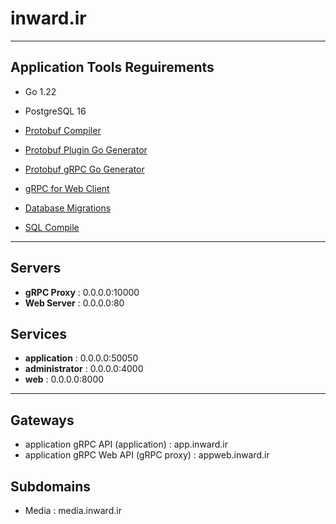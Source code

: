 inward.ir
=========

--------------------------------------------------------------------------------

## Application Tools Reguirements

- Go 1.22
- PostgreSQL 16

- [Protobuf Compiler](https://github.com/protocolbuffers/protobuf)
- [Protobuf Plugin Go Generator](google.golang.org/protobuf/cmd/protoc-gen-go)
- [Protobuf gRPC Go Generator](google.golang.org/grpc/cmd/protoc-gen-go-grpc)
- [gRPC for Web Client](https://github.com/grpc/grpc-web)
- [Database Migrations](https://github.com/golang-migrate/migrate)
- [SQL Compile](https://github.com/kyleconroy/sqlc)

--------------------------------------------------------------------------------

## Servers

- **gRPC Proxy**  : 0.0.0.0:10000
- **Web Server**  : 0.0.0.0:80

## Services

- **application**   : 0.0.0.0:50050
- **administrator** : 0.0.0.0:4000
- **web**           : 0.0.0.0:8000

--------------------------------------------------------------------------------

## Gateways

- application gRPC API (application)    : app.inward.ir
- application gRPC Web API (gRPC proxy) : appweb.inward.ir

## Subdomains

- Media : media.inward.ir

